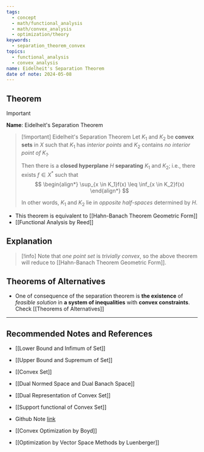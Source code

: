 ```yaml
---
tags:
  - concept
  - math/functional_analysis
  - math/convex_analysis
  - optimization/theory
keywords:
  - separation_theorem_convex
topics:
  - functional_analysis
  - convex_analysis
name: Eidelheit's Separation Theorem
date of note: 2024-05-08
---
```


## Theorem

>[!important]
>**Name**:   Eidelheit's Separation Theorem

>[!important] Eidelheit's Separation Theorem
>Let $K_1$ and $K_2$ be **convex sets** in $X$ such that $K_1$ has *interior points* and $K_2$ contains *no interior point of $K_1$.*
>
>Then there is a **closed hyperplane** $H$ **separating** $K_1$ and $K_2$; i.e., there exists $f \in X^{*}$ such that 
>$$
> \begin{align*}
> \sup_{x \in K_1}f(x)  \leq \inf_{x \in K_2}f(x) 
> \end{align*}
>$$ 
>
>In other words, $K_1$ and $K_2$ lie in *opposite half-spaces* determined by $H$.

- This theorem is equivalent to [[Hahn-Banach Theorem Geometric Form]]
- [[Functional Analysis by Reed]]


## Explanation

>[!info]
>Note that *one point set* is *trivially convex*, so the above theorem will reduce to [[Hahn-Banach Theorem Geometric Form]]. 

## Theorems of Alternatives

- One of consequence of the separation theorem is **the existence** of *feasible solution* in **a system of inequalities** with **convex constraints**. Check [[Theorems of Alternatives]]



-----------
##  Recommended Notes and References

- [[Lower Bound and Infimum of Set]]
- [[Upper Bound and Supremum of Set]]
- [[Convex Set]]

- [[Dual Normed Space and Dual Banach Space]]
- [[Dual Representation of Convex Set]]
- [[Support functional of Convex Set]]


- Github Note [link](https://github.com/TianpeiLuke/SelfStudyNotes/tree/master/self-study/probability_and_measure_theory)

- [[Convex Optimization by Boyd]]
- [[Optimization by Vector Space Methods by Luenberger]]